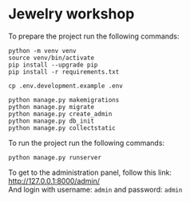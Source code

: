 # Jewelry workshop

To prepare the project run the following commands:
```
python -m venv venv
source venv/bin/activate
pip install --upgrade pip
pip install -r requirements.txt

cp .env.development.example .env

python manage.py makemigrations
python manage.py migrate
python manage.py create_admin
python manage.py db_init
python manage.py collectstatic
```


To run the project run the following commands:
```
python manage.py runserver
```

To get to the administration panel, follow this link:
http://127.0.0.1:8000/admin/  
And login with username: `admin` and password: `admin`